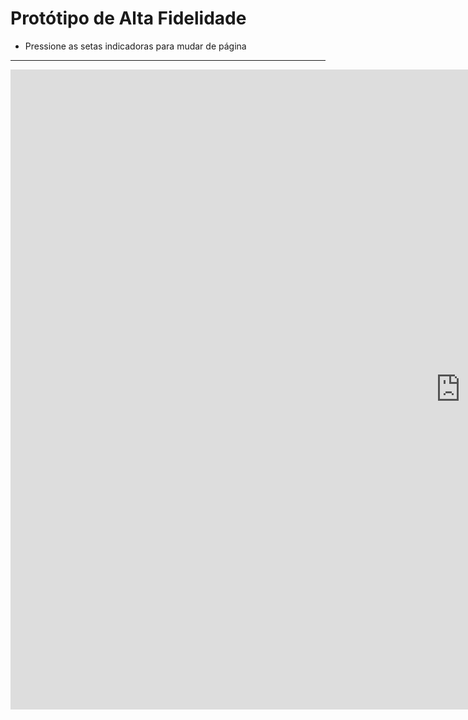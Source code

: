 # Protótipo de Alta Fidelidade

- Pressione as setas indicadoras para mudar de página

---
<iframe src="https://marvelapp.com/67icb3g?emb=1&iosapp=false&frameless=false" width="1440" height="1024" allowTransparency="true" frameborder="0"></iframe>